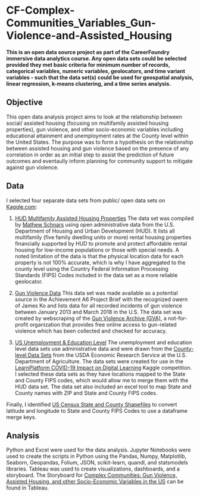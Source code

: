 # CF-Complex-Communities_Variables_Gun-Violence-and-Assisted_Housing
__This is an open data source project as part of the CareerFoundry immersive data analytics course. Any open data sets could be selected provided they met basic criteria for minimum number of records, categorical variables, numeric variables, geolocators, and time variant variables - such that the data set(s) could be used for geospatial analysis, linear regression, k-means clustering, and a time series analysis.__  

## Objective
This open data analysis project aims to look at the relationship between social/ assisted housing (focusing on multifamily assisted housing properties), gun violence, and other socio-economic variables including educational attainment and unemployment rates at the County level within the United States. The purpose was to form a hypothesis on the relationship between assisted housing and gun violence based on the presence of any correlation in order as an initial step to assist the prediction of future outcomes and eventaully inform planning for community support to mitigate against gun violence.

## Data
I selected four separate data sets from public/ open data sets on [Kaggle.com](https://www.kaggle.com/):

1. [HUD Multifamily Assisted Housing Properties](https://www.kaggle.com/datasets/thedevastator/hud-multifamily-housing-assisted-properties-data)
The data set was compiled by [Mathew Schnars](https://data.world/mschnars) using open administrative data from the U.S. Department of Housing and Urban Development (HUD). It lists all multifamily (five family dwelling units or more) rental housing properties financially supported by HUD to promote and protect affordable rental housing for low-income populations or those with special needs. A noted limitation of the data is that the physical location data for each property is not 100% accurate, which is why I have aggregated to the county level using the Country Federal Information Processing Standards (FIPS) Codes included in the data set as a more reliable geolocator.

2. [Gun Violence Data](https://www.kaggle.com/datasets/jameslko/gun-violence-data)
This data set was made available as a potential source in the Achievement A6 Project Brief with the recognized owern of James Ko and lists data for all recorded incidents of gun violence between January 2013 and March 2018 in the U.S. The data set was created by webscraping of the [Gun Violence Archive (GVA)](http://gunviolencearchive.org/), a not-for-profit organization that provides free online access to gun-related violence which has been collected and checked for accuracy.

3. [US Unemployment & Education Level](https://www.kaggle.com/datasets/valbauman/student-engagement-online-learning-supplement)
The unemployment and education level data sets use administrative data and were drawn from the [County-level Data Sets](https://www.ers.usda.gov/data-products/county-level-data-sets/) from the USDA Economic Research Service at the U.S. Department of Agriculture. The data sets were created for use in the [LearnPlatform COVID-19 Impact on Digital Learning](https://www.kaggle.com/c/learnplatform-covid19-impact-on-digital-learning) Kaggle competition. I selected these data sets as they have locations mapped to the State and County FIPS codes, which would allow me to merge them with the HUD data set. The data set also included an excel tool to map State and County names with ZIP and State and County FIPS codes.

Finally, I identified [US Census State and County Shapefiles](https://www.census.gov/geographies/mapping-files/time-series/geo/carto-boundary-file.html) to convert latitude and longitude to State and County FIPS Codes to use a dataframe merge keys.

## Analysis
Python and Excel were used for the data analysis. Jupyter Notebooks were used to create the scripts in Python using the Pandas, Numpy, Matplotlib, Seaborn, Geopandas, Folium, JSON, scikit-learn, quandl, and statsmodels libraries. Tableau was used to create visualizations, dashboards, and a storyboard. The Storyboard for [Complex Communities: Gun Violence, Assisted Housing, and other Socio-Economic Variables in the US](https://public.tableau.com/views/GunViolenceandOtherSocio-EconomicFactors_final/Story1?:language=en-GB&:display_count=n&:origin=viz_share_link) can be found in Tableau.

